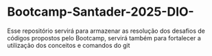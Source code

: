 # Bootcamp-Santader-2025-DIO-
Esse repositório servirá para armazenar as resolução dos desafios de códigos propostos pelo Bootcamp, servirá também para fortalecer a utilização dos conceitos e comandos do git
